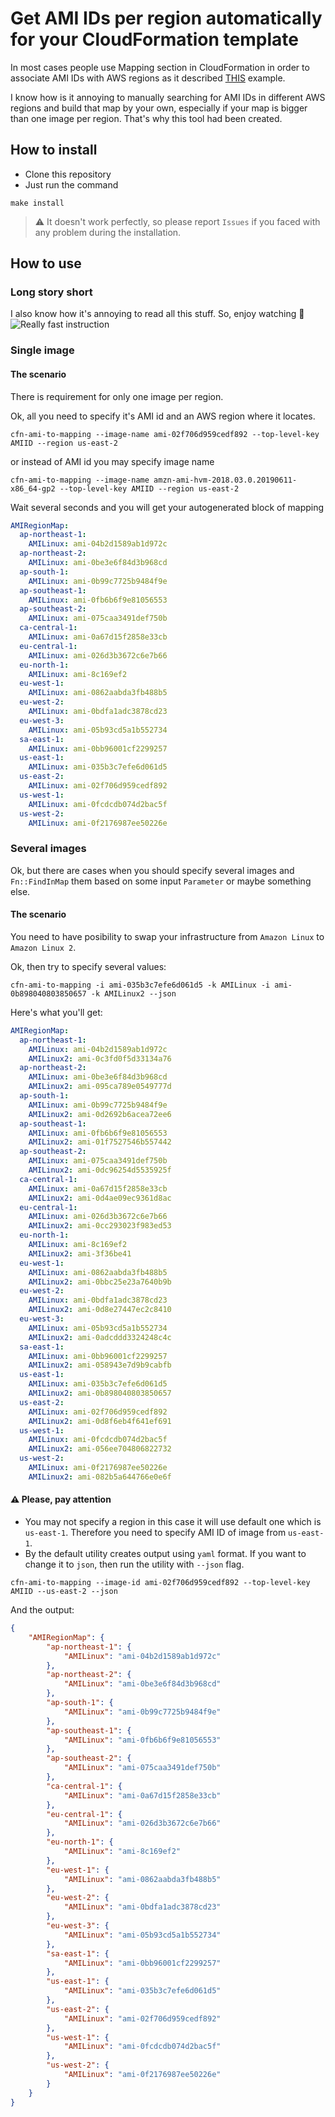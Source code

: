 # Get AMI IDs per region automatically for your CloudFormation template

In most cases people use Mapping section in CloudFormation in order to associate AMI IDs with AWS regions as it described [THIS](https://docs.aws.amazon.com/AWSCloudFormation/latest/UserGuide/intrinsic-function-reference-findinmap.html) example.

I know how is it annoying to manually searching for AMI IDs in different AWS regions and build that map by your own, especially if your map is bigger than one image per region. That's why this tool had been created.

## How to install
- Clone this repository
- Just run the command
```
make install
```
> :warning: It doesn't work perfectly, so please report `Issues` if you faced with any problem during the installation. 
## How to use

### Long story short
I also know how it's annoying to read all this stuff. So, enjoy watching :eyes:
![Really fast instruction](.media/long-story-short.gif)

### Single image
#### The scenario
There is requirement for only one image per region. 

Ok, all you need to specify it's AMI id and an AWS region where it locates.

```
cfn-ami-to-mapping --image-name ami-02f706d959cedf892 --top-level-key AMIID --region us-east-2
```
or instead of AMI id you may specify image name
```
cfn-ami-to-mapping --image-name amzn-ami-hvm-2018.03.0.20190611-x86_64-gp2 --top-level-key AMIID --region us-east-2
```

Wait several seconds and you will get your autogenerated block of mapping
```yaml
AMIRegionMap:
  ap-northeast-1:
    AMILinux: ami-04b2d1589ab1d972c
  ap-northeast-2:
    AMILinux: ami-0be3e6f84d3b968cd
  ap-south-1:
    AMILinux: ami-0b99c7725b9484f9e
  ap-southeast-1:
    AMILinux: ami-0fb6b6f9e81056553
  ap-southeast-2:
    AMILinux: ami-075caa3491def750b
  ca-central-1:
    AMILinux: ami-0a67d15f2858e33cb
  eu-central-1:
    AMILinux: ami-026d3b3672c6e7b66
  eu-north-1:
    AMILinux: ami-8c169ef2
  eu-west-1:
    AMILinux: ami-0862aabda3fb488b5
  eu-west-2:
    AMILinux: ami-0bdfa1adc3878cd23
  eu-west-3:
    AMILinux: ami-05b93cd5a1b552734
  sa-east-1:
    AMILinux: ami-0bb96001cf2299257
  us-east-1:
    AMILinux: ami-035b3c7efe6d061d5
  us-east-2:
    AMILinux: ami-02f706d959cedf892
  us-west-1:
    AMILinux: ami-0fcdcdb074d2bac5f
  us-west-2:
    AMILinux: ami-0f2176987ee50226e
```

### Several images
Ok, but there are cases when you should specify several images and  `Fn::FindInMap` them based on some input `Parameter` or maybe something else.
#### The scenario
You need to have posibility to swap your infrastructure from `Amazon Linux` to `Amazon Linux 2`.

Ok, then try to specify several values:
```
cfn-ami-to-mapping -i ami-035b3c7efe6d061d5 -k AMILinux -i ami-0b898040803850657 -k AMILinux2 --json
```
Here's what you'll get:
```yaml
AMIRegionMap:
  ap-northeast-1:
    AMILinux: ami-04b2d1589ab1d972c
    AMILinux2: ami-0c3fd0f5d33134a76
  ap-northeast-2:
    AMILinux: ami-0be3e6f84d3b968cd
    AMILinux2: ami-095ca789e0549777d
  ap-south-1:
    AMILinux: ami-0b99c7725b9484f9e
    AMILinux2: ami-0d2692b6acea72ee6
  ap-southeast-1:
    AMILinux: ami-0fb6b6f9e81056553
    AMILinux2: ami-01f7527546b557442
  ap-southeast-2:
    AMILinux: ami-075caa3491def750b
    AMILinux2: ami-0dc96254d5535925f
  ca-central-1:
    AMILinux: ami-0a67d15f2858e33cb
    AMILinux2: ami-0d4ae09ec9361d8ac
  eu-central-1:
    AMILinux: ami-026d3b3672c6e7b66
    AMILinux2: ami-0cc293023f983ed53
  eu-north-1:
    AMILinux: ami-8c169ef2
    AMILinux2: ami-3f36be41
  eu-west-1:
    AMILinux: ami-0862aabda3fb488b5
    AMILinux2: ami-0bbc25e23a7640b9b
  eu-west-2:
    AMILinux: ami-0bdfa1adc3878cd23
    AMILinux2: ami-0d8e27447ec2c8410
  eu-west-3:
    AMILinux: ami-05b93cd5a1b552734
    AMILinux2: ami-0adcddd3324248c4c
  sa-east-1:
    AMILinux: ami-0bb96001cf2299257
    AMILinux2: ami-058943e7d9b9cabfb
  us-east-1:
    AMILinux: ami-035b3c7efe6d061d5
    AMILinux2: ami-0b898040803850657
  us-east-2:
    AMILinux: ami-02f706d959cedf892
    AMILinux2: ami-0d8f6eb4f641ef691
  us-west-1:
    AMILinux: ami-0fcdcdb074d2bac5f
    AMILinux2: ami-056ee704806822732
  us-west-2:
    AMILinux: ami-0f2176987ee50226e
    AMILinux2: ami-082b5a644766e0e6f
```

#### :warning: Please, pay attention
- You may not specify a region in this case it will use default one which is `us-east-1`. Therefore you need to specify AMI ID of image from `us-east-1`.
- By the default utility creates output using `yaml` format. If you want to change it to `json`, then run the utility with `--json` flag.
```
cfn-ami-to-mapping --image-id ami-02f706d959cedf892 --top-level-key AMIID --us-east-2 --json
```
And the output:
```json
{
    "AMIRegionMap": {
        "ap-northeast-1": {
            "AMILinux": "ami-04b2d1589ab1d972c"
        },
        "ap-northeast-2": {
            "AMILinux": "ami-0be3e6f84d3b968cd"
        },
        "ap-south-1": {
            "AMILinux": "ami-0b99c7725b9484f9e"
        },
        "ap-southeast-1": {
            "AMILinux": "ami-0fb6b6f9e81056553"
        },
        "ap-southeast-2": {
            "AMILinux": "ami-075caa3491def750b"
        },
        "ca-central-1": {
            "AMILinux": "ami-0a67d15f2858e33cb"
        },
        "eu-central-1": {
            "AMILinux": "ami-026d3b3672c6e7b66"
        },
        "eu-north-1": {
            "AMILinux": "ami-8c169ef2"
        },
        "eu-west-1": {
            "AMILinux": "ami-0862aabda3fb488b5"
        },
        "eu-west-2": {
            "AMILinux": "ami-0bdfa1adc3878cd23"
        },
        "eu-west-3": {
            "AMILinux": "ami-05b93cd5a1b552734"
        },
        "sa-east-1": {
            "AMILinux": "ami-0bb96001cf2299257"
        },
        "us-east-1": {
            "AMILinux": "ami-035b3c7efe6d061d5"
        },
        "us-east-2": {
            "AMILinux": "ami-02f706d959cedf892"
        },
        "us-west-1": {
            "AMILinux": "ami-0fcdcdb074d2bac5f"
        },
        "us-west-2": {
            "AMILinux": "ami-0f2176987ee50226e"
        }
    }
}
```
